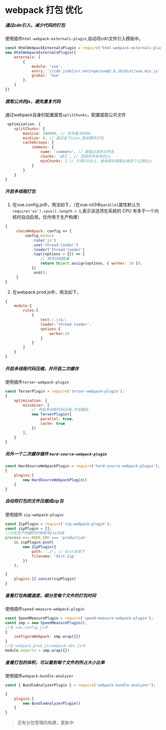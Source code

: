 # webpack 打包 优化

##### 通过cdn引入，减少代码的打包
使用插件`html-webpack-externals-plugin`,自动将cdn文件引入模板中。
```js
const HtmlWebpackExternalsPlugin = require('html-webpack-externals-plugin');
new HtmlWebpackExternalsPlugin({
    externals: [
        {
            module: 'vue',
            entry: '//cdn.jsdelivr.net/npm/vue@2.6.10/dist/vue.min.js',//可以是本地、网络文件
            global: 'Vue'
        },
    ]
})
```
##### 提取公共的js，避免重复代码
通过webpack自身的配置属性`splitChunks`，配置提取公共文件
```js
 optimization: {
    splitChunks: {
        maxSize: 200000, // 文件最大200k
        minSize: 0, // 超过这个size,就会额外打包
        cacheGroups: {
            commons: {
                name: 'commons', // 提取出来的文件名
                chunks: 'all', // 包括同步异步的js
                minChunks: 2 // 引用2次以上，就会额外提取出来这个公用的js
            }
        }
    }
}
```

##### 开启多线程打包
1. 在vue.config.js中，用法如下，（在vue-cli3中`parallel`属性默认为`require('os').cpus().length > 1`,表示该选项在系统的 CPU 有多于一个内核时自动启用，仅作用于生产构建）
```js
{
     chainWebpack: config => {
         config.module
            .rule('js')
            .use('thread-loader')
            .loader('thread-loader')
            .tap((options = {}) => {
                // 修改线程数量
                return Object.assign(options, { worker: 10 });
            })
            .end();
     }
}
```
2. 在webpack.prod.js中，用法如下，
```js
{
    module:{
        rules:[
            {
                test:/.js$/,
                loader:'thread-loader',
                options:{
                    worker:10
                }
            }
        ]
    }
}
```

##### 开启多线程代码压缩，并开启二次缓存
使用插件`terser-webpack-plugin`
```js
const TerserPlugin = require('terser-webpack-plugin');
{
    optimization: {
        minimizer: [
            // 开启多线程代码压缩,开启缓存
            new TerserPlugin({
                parallel: true,
                cache: true
            })
        ],
    }
}
```

##### 另外一个二次缓存插件 `hard-source-webpack-plugin`
```js
const HardSourceWebpackPlugin = require('hard-source-webpack-plugin');
{
    plugins:[
        new HardSourceWebpackPlugin()
    ]
}
```

##### 自动将打包的文件压缩成zip包
使用插件 `zip-webpack-plugin`
```js
const ZipPlugin = require('zip-webpack-plugin');
const zipPlugin = [];
//只在生产构建的时候使用zip压缩
process.env.NODE_ENV === 'production'
    && zipPlugin.push(
        new ZipPlugin({
            path: './', // dist目录下
            filename: 'dist.zip'
        })
    );

{
    plugins:[].concat(zipPlugin)
}
```

##### 查看打包构建速度，细分至每个文件的打包时间
使用插件`speed-measure-webpack-plugin`
```js
const SpeedMeasurePlugin = require('speed-measure-webpack-plugin');
const smp = new SpeedMeasurePlugin();
//在 vue.config.js中
{
    configureWebpack: smp.wrap({})
}
//在 webpack.prod.js/webpack.dev.js中
module.exports = smp.wrap({})
```

##### 查看打包的体积，可以看到每个文件的所占大小比率
使用插件`webpack-bundle-analyzer`
```js
const { BundleAnalyzerPlugin } = require('webpack-bundle-analyzer');

{
    plugins:[
        new BundleAnalyzerPlugin()
    ]
}
```

> 还有分包管理的构建，更新中